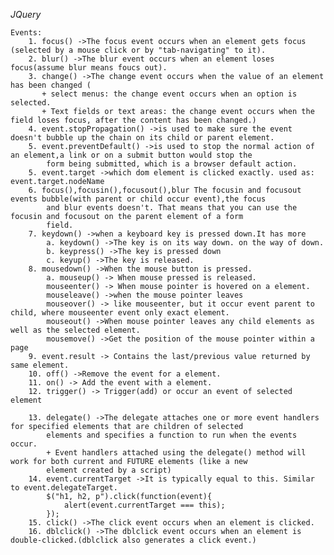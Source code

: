 *JQuery*

    Events:
        1. focus() ->The focus event occurs when an element gets focus (selected by a mouse click or by "tab-navigating" to it).
        2. blur() ->The blur event occurs when an element loses focus(assume blur means foucs out).
        3. change() ->The change event occurs when the value of an element has been changed (
           + select menus: the change event occurs when an option is selected. 
           + Text fields or text areas: the change event occurs when the field loses focus, after the content has been changed.)
        4. event.stopPropagation() ->is used to make sure the event doesn't bubble up the chain on its child or parent element.
        5. event.preventDefault() ->is used to stop the normal action of an element,a link or on a submit button would stop the
            form being submitted, which is a browser default action.
        5. event.target ->which dom element is clicked exactly. used as: event.target.nodeName
        6. focus(),focusin(),focusout(),blur The focusin and focusout events bubble(with parent or child occur event),the focus
            and blur events doesn't. That means that you can use the focusin and focusout on the parent element of a form 
            field.
        7. keydown() ->when a keyboard key is pressed down.It has more
            a. keydown() ->The key is on its way down. on the way of down.
            b. keypress() ->The key is pressed down
            c. keyup() ->The key is released.
        8. mousedown() ->When the mouse button is pressed.
            a. mouseup() -> When mouse pressed is released.
            mouseenter() -> When mouse pointer is hovered on a element.
            mouseleave() ->when the mouse pointer leaves
            mouseover() -> like mouseenter, but it occur event parent to child, where mouseenter event only exact element.
            mouseout() ->When mouse pointer leaves any child elements as well as the selected element.
            mousemove() ->Get the position of the mouse pointer within a page
        9. event.result -> Contains the last/previous value returned by same element.
        10. off() ->Remove the event for a element.
        11. on() -> Add the event with a element.
        12. trigger() -> Trigger(add) or occur an event of selected element
        
        13. delegate() ->The delegate attaches one or more event handlers for specified elements that are children of selected 
            elements and specifies a function to run when the events occur.
            + Event handlers attached using the delegate() method will work for both current and FUTURE elements (like a new
            element created by a script)
        14. event.currentTarget ->It is typically equal to this. Similar to event.delegateTarget.
            $("h1, h2, p").click(function(event){
                alert(event.currentTarget === this);
            });
        15. click() ->The click event occurs when an element is clicked. 
        16. dblclick() ->The dblclick event occurs when an element is double-clicked.(dblclick also generates a click event.)
